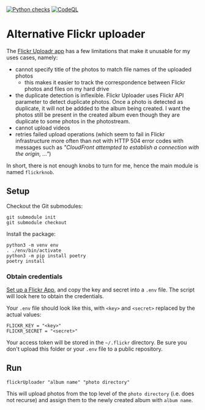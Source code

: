 [![Python checks](https://github.com/vladak/flickrknob/actions/workflows/python-checks.yml/badge.svg)](https://github.com/vladak/flickrknob/actions/workflows/python-checks.yml) [![CodeQL](https://github.com/vladak/flickrknob/actions/workflows/codeql-analysis.yml/badge.svg)](https://github.com/vladak/flickrknob/actions/workflows/codeql-analysis.yml)

# Alternative Flickr uploader

The [Flickr Uploadr app](https://www.flickr.com/tools/) has a few limitations that make it unusable for my uses
cases, namely:
  - cannot specify title of the photos to match file names of the uploaded photos
    - this makes it easier to track the correspondence between Flickr photos and files on my hard drive 
  - the duplicate detection is inflexible. Flickr Uploader uses Flickr API parameter to detect duplicate photos.
    Once a photo is detected as duplicate, it will not be addded to the album being created.
    I want the photos still be present in the created album even though they are duplicate to some photos in the
    photostream.
  - cannot upload videos
  - retries failed upload operations (which seem to fail in Flickr infrastructure more often than not with HTTP 504 error codes with
    messages such as *"CloudFront attempted to establish a connection with the origin, ..."*)

In short, there is not enough knobs to turn for me, hence the main module is
named `flickrknob`.

## Setup

Checkout the Git submodules:
```
git submodule init
git submodule checkout
```

Install the package:
```
python3 -m venv env
. ./env/bin/activate
python3 -m pip install poetry
poetry install
```

### Obtain credentials

[Set up a Flickr App](https://www.flickr.com/services/api/keys), and copy the key and secret into a `.env` file. The script will look here to obtain the credentials.

Your `.env` file should look like this, with `<key>` and `<secret>` replaced by the actual values:
```
FLICKR_KEY = "<key>"
FLICKR_SECRET = "<secret>"
```

Your access token will be stored in the `~/.flickr` directory.
Be sure you don't upload this folder or your `.env` file to a public repository.

## Run

```
flickrUploader "album name" "photo directory"
```

This will upload photos from the top level of the `photo directory` (i.e. does
not recurse) and assign them to the newly created album with `album name`.
